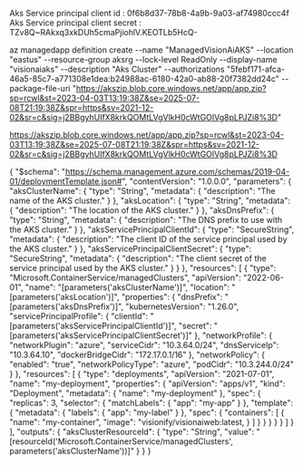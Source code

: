 Aks Service principal client id : 0f6b8d37-78b8-4a9b-9a03-af74980ccc4f
Aks Service principal client secret : TZv8Q~RAkxq3xkDUh5cmaPjiohlV.KEOTLb5HcQ-

az managedapp definition create --name "ManagedVisionAiAKS" --location "eastus" --resource-group aksrg --lock-level ReadOnly --display-name "visionaiaks" --description "Aks Cluster" --authorizations "5febf171-afca-46a5-85c7-a771308e1dea:b24988ac-6180-42a0-ab88-20f7382dd24c" --package-file-uri "https://akszip.blob.core.windows.net/app/app.zip?sp=rcwl&st=2023-04-03T13:19:38Z&se=2025-07-08T21:19:38Z&spr=https&sv=2021-12-02&sr=c&sig=j2BBgyhUIfX8krkQOMtLVgVlkH0cWtGOIVg8pLPJZi8%3D"


https://akszip.blob.core.windows.net/app/app.zip?sp=rcwl&st=2023-04-03T13:19:38Z&se=2025-07-08T21:19:38Z&spr=https&sv=2021-12-02&sr=c&sig=j2BBgyhUIfX8krkQOMtLVgVlkH0cWtGOIVg8pLPJZi8%3D


{
  "$schema": "https://schema.management.azure.com/schemas/2019-04-01/deploymentTemplate.json#",
  "contentVersion": "1.0.0.0",
  "parameters": {
    "aksClusterName": {
      "type": "String",
      "metadata": {
        "description": "The name of the AKS cluster."
      }
    },
    "aksLocation": {
      "type": "String",
      "metadata": {
        "description": "The location of the AKS cluster."
      }
    },
    "aksDnsPrefix": {
      "type": "String",
      "metadata": {
        "description": "The DNS prefix to use with the AKS cluster."
      }
    },
    "aksServicePrincipalClientId": {
      "type": "SecureString",
      "metadata": {
        "description": "The client ID of the service principal used by the AKS cluster."
      }
    },
    "aksServicePrincipalClientSecret": {
      "type": "SecureString",
      "metadata": {
        "description": "The client secret of the service principal used by the AKS cluster."
      }
    }
  },
  "resources": [
    {
      "type": "Microsoft.ContainerService/managedClusters",
      "apiVersion": "2022-06-01",
      "name": "[parameters('aksClusterName')]",
      "location": "[parameters('aksLocation')]",
      "properties": {
        "dnsPrefix": "[parameters('aksDnsPrefix')]",
        "kubernetesVersion": "1.26.0",
        "servicePrincipalProfile": {
          "clientId": "[parameters('aksServicePrincipalClientId')]",
          "secret": "[parameters('aksServicePrincipalClientSecret')]"
        },
        "networkProfile": {
          "networkPlugin": "azure",
          "serviceCidr": "10.3.64.0/24",
          "dnsServiceIp": "10.3.64.10",
          "dockerBridgeCidr": "172.17.0.1/16"
        },
        "networkPolicy": {
          "enabled": "true",
          "networkPolicyType": "azure",
          "podCidr": "10.3.244.0/24"
        }
      },
      "resources": [
        {
          "type": "deployments",
          "apiVersion": "2021-07-01",
          "name": "my-deployment",
          "properties": {
            "apiVersion": "apps/v1",
            "kind": "Deployment",
            "metadata": {
              "name": "my-deployment"
            },
            "spec": {
              "replicas": 3,
              "selector": {
                "matchLabels": {
                  "app": "my-app"
                }
              },
              "template": {
                "metadata": {
                  "labels": {
                    "app": "my-label"
                  }
                },
                "spec": {
                  "containers": [
                    {
                      "name": "my-container",
                      "image": "visionify/visionaiweb:latest,
                    }
                  ]
                }
              }
            }
          }
        }
      ]
    }
  ],
  "outputs": {
    "aksClusterResourceId": {
      "type": "String",
      "value": "[resourceId('Microsoft.ContainerService/managedClusters', parameters('aksClusterName'))]"
    }
  }
}
